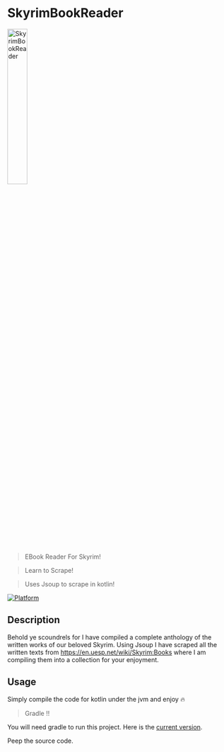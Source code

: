 # SkyrimBookReader
<a href="http://fvcproductions.com"><img src="https://i.ebayimg.com/images/i/123557296889-0-1/s-l1000.jpg" title="SkyrimBookReader" width=30%></a>  

 > EBook Reader For Skyrim!  
 
 > Learn to Scrape!  
 
 > Uses Jsoup to scrape in kotlin!
 
[![Platform](https://img.shields.io/badge/language-kotlin-orange)](#) 

## Description

Behold ye scoundrels for I have compiled a complete anthology of the written works of our beloved Skyrim. Using Jsoup I have scraped all the written texts from https://en.uesp.net/wiki/Skyrim:Books where I am compiling them into a collection for your enjoyment. 

## Usage
Simply compile the code for kotlin under the jvm and enjoy :fire:

> Gradle !!  

You will need gradle to run this project. Here is the <a href="https://jsoup.org/download">current version</a>. 

Peep the source code. 

